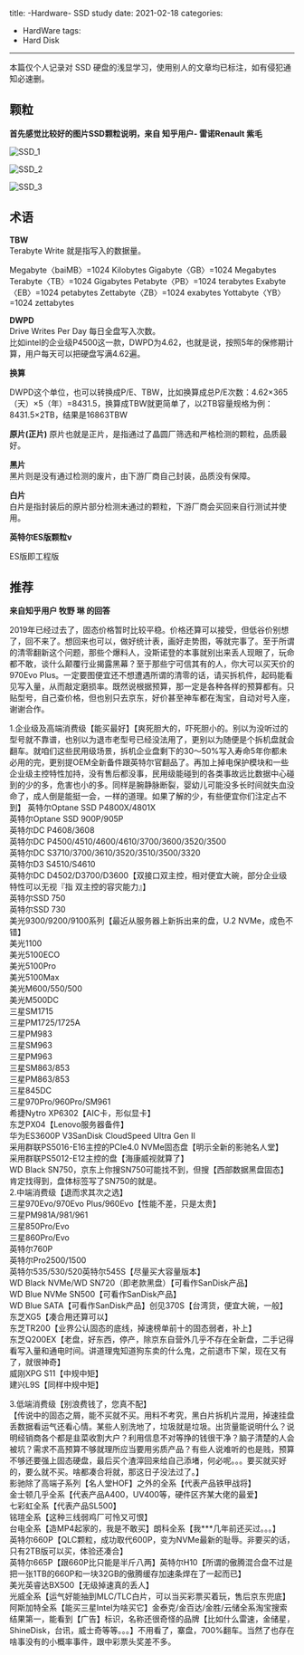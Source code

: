 title: -Hardware- SSD study
date: 2021-02-18
categories:
- HardWare
tags:
- Hard Disk
---

本篇仅个人记录对 SSD 硬盘的浅显学习，使用别人的文章均已标注，如有侵犯通知必速删。

## 颗粒

**首先感觉比较好的图片SSD颗粒说明，来自 知乎用户- 雷诺Renault 紫毛**

![SSD_1](/picture/SSD_1.jpg)

![SSD_2](/picture/SSD_2.jpg)

![SSD_3](/picture/SSD_3.jpg)

## 术语

**TBW**  
Terabyte Write 就是指写入的数据量。  

Megabyte〈baiMB〉=1024 Kilobytes
Gigabyte〈GB〉=1024 Megabytes
Terabyte〈TB〉=1024 Gigabytes
Petabyte〈PB〉=1024 terabytes
Exabyte〈EB〉=1024 petabytes
Zettabyte〈ZB〉=1024 exabytes
Yottabyte〈YB〉=1024 zettabytes

**DWPD**  
Drive Writes Per Day 每日全盘写入次数。  
比如intel的企业级P4500这一款，DWPD为4.62，也就是说，按照5年的保修期计算，用户每天可以把硬盘写满4.62遍。


**换算**

DWPD这个单位，也可以转换成P/E、TBW，比如换算成总P/E次数：4.62×365（天）×5（年）=8431.5，换算成TBW就更简单了，以2TB容量规格为例：8431.5×2TB，结果是16863TBW
  
**原片(正片)**
原片也就是正片，是指通过了晶圆厂筛选和严格检测的颗粒，品质最好。  

**黑片**  
黑片则是没有通过检测的废片，由下游厂商自己封装，品质没有保障。

**白片**  
白片是指封装后的原片部分检测未通过的颗粒，下游厂商会买回来自行测试并使用。  

**英特尔ES版颗粒v**  

ES版即工程版


## 推荐

**来自知乎用户 牧野 琳 的回答**


2019年已经过去了，固态价格暂时比较平稳。价格还算可以接受，但低谷价别想了，回不来了。想回来也可以，做好统计表，画好走势图，等就完事了。至于所谓的清零翻新这个问题，那些个爆料人，没斯诺登的本事就别出来丢人现眼了，玩命都不敢，谈什么颠覆行业揭露黑幕？至于那些宁可信其有的人，你大可以买天价的970Evo Plus。一定要图便宜还不想遭遇所谓的清零的话，请买拆机件，起码能看见写入量，从而敲定磨损率。既然说根据预算，那一定是各种各样的预算都有。只贴型号，自己查价格，但也别只去京东，好价甚至神车都在淘宝，自动对号入座，谢谢合作。  

1.企业级及高端消费级【能买最好】【爽死胆大的，吓死胆小的。别以为没听过的型号就不靠谱，也别以为退市老型号已经没法用了，更别以为随便是个拆机盘就会翻车。就咱们这些民用级场景，拆机企业盘剩下的30～50%写入寿命5年你都未必用的完，更别提OEM全新备件跟英特尔官翻品了。再加上掉电保护模块和一些企业级主控特性加持，没有售后都没事，民用级能碰到的各类事故远比数据中心碰到的少的多，危害也小的多。同样是腕静脉断裂，婴幼儿可能没多长时间就失血没命了，成人倒是能挺一会，一样的道理。如果了解的少，有些便宜你们注定占不到】
英特尔Optane SSD P4800X/4801X  
英特尔Optane SSD 900P/905P  
英特尔DC P4608/3608  
英特尔DC P4500/4510/4600/4610/3700/3600/3520/3500  
英特尔DC S3710/3700/3610/3520/3510/3500/3320  
英特尔D3 S4510/S4610  
英特尔DC D4502/D3700/D3600【双接口双主控，相对便宜大碗，部分企业级特性可以无视『指 双主控的容灾能力』】  
英特尔SSD 750  
英特尔SSD 730  
美光9300/9200/9100系列【最近从服务器上新拆出来的盘，U.2 NVMe，成色不错】  
美光1100  
美光5100ECO  
美光5100Pro  
美光5100Max  
美光M600/550/500  
美光M500DC  
三星SM1715  
三星PM1725/1725A  
三星PM983  
三星SM963  
三星PM963  
三星SM863/853  
三星PM863/853  
三星845DC  
三星970Pro/960Pro/SM961  
希捷Nytro XP6302【AIC卡，形似显卡】  
东芝PX04【Lenovo服务器备件】  
华为ES3600P V3SanDisk CloudSpeed Ultra Gen II  
采用群联PS5016-E16主控的PCIe4.0 NVMe固态盘【明示全新的影驰名人堂】  
采用群联PS5012-E12主控的盘【海康威视就算了】  
WD Black SN750，京东上你搜SN750可能找不到，但搜【西部数据黑盘固态】肯定找得到，盘体标签写了SN750的就是。  
2.中端消费级【退而求其次之选】  
三星970Evo/970Evo Plus/960Evo【性能不差，只是太贵】  
三星PM981A/981/961  
三星850Pro/Evo  
三星860Pro/Evo  
英特尔760P  
英特尔Pro2500/1500  
英特尔535/530/520英特尔545S【尽量买大容量版本】  
WD Black NVMe/WD SN720（即老款黑盘）【可看作SanDisk产品】  
WD Blue NVMe SN500【可看作SanDisk产品】  
WD Blue SATA【可看作SanDisk产品】创见370S【台湾货，便宜大碗，一般】  
东芝XG5【凑合用还算可以】  
东芝TR200【业界公认固态的底线，掉速榜单前十的固态弱者，补上】  
东芝Q200EX【老盘，好东西，停产，除京东自营外几乎不存在全新盘，二手记得看写入量和通电时间。讲道理鬼知道狗东卖的什么鬼，之前退市下架，现在又有了，就很神奇】  
威刚XPG S11【中规中矩】  
建兴L9S【同样中规中矩】  

3.低端消费级【别浪费钱了，您真不配】  
【传说中的固态之屑，能不买就不买。用料不考究，黑白片拆机片混用，掉速挂盘丢数据看运气还看心情。某些人别洗地了，垃圾就是垃圾。出货量能说明什么？说明经销商各个都是韭菜收割大户？利用信息不对等挣的钱很干净？脑子清楚的人会被坑？需求不高预算不够就理所应当要用劣质产品？有些人说难听的也是贱，预算不够还要强上固态硬盘，最后买个渣滓回来给自己添堵，何必呢。。。要买就买好的，要么就不买。啥都凑合将就，那这日子没法过了。】  
影驰除了高端子系列【名人堂HOF】之外的全系【代表产品铁甲战将】  
金士顿几乎全系【代表产品A400，UV400等，硬件区齐某大佬的最爱】  
七彩虹全系【代表产品SL500】   
铭瑄全系【这种三线弱鸡厂可怜又可恨】  
台电全系【造MP4起家的，我是不敢买】朗科全系【我***几年前还买过。。。】  
英特尔660P【QLC颗粒，成功取代600P，变为NVMe最新的耻辱。非要买的话，只有2TB版可以买，体验还凑合】  
英特尔665P【跟660P比只能是半斤八两】英特尔H10【所谓的傲腾混合盘不过是把一张1TB的660P和一块32GB的傲腾缓存加速条焊在了一起而已】  
美光英睿达BX500【无级掉速真的丢人】  
光威全系【运气好能抽到MLC/TLC白片，可以当买彩票买着玩，售后京东兜底】  
阿斯加特全系【能买三星Intel为啥买它】金泰克/金百达/金胜/云储全系淘宝搜索结果第一，能看到【广告】标识，名称还很奇怪的品牌【比如什么雷速，金储星，ShineDisk，台讯，威士奇等等。。。】不用看了，寨盘，700%翻车。当然了也存在啥事没有的小概率事件，跟中彩票头奖差不多。
